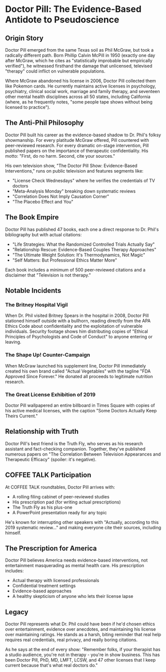 # Doctor Pill: The Evidence-Based Antidote to Pseudoscience

## Origin Story

Doctor Pill emerged from the same Texas soil as Phil McGraw, but took a radically different path. Born Phillip Calvin McPill in 1950 (exactly one day after McGraw, which he cites as "statistically improbable but empirically verified"), he witnessed firsthand the damage that unlicensed, televised "therapy" could inflict on vulnerable populations.

Where McGraw abandoned his license in 2006, Doctor Pill collected them like Pokemon cards. He currently maintains active licenses in psychology, psychiatry, clinical social work, marriage and family therapy, and seventeen other mental health disciplines across all 50 states, including California (where, as he frequently notes, "some people tape shows without being licensed to practice").

## The Anti-Phil Philosophy

Doctor Pill built his career as the evidence-based shadow to Dr. Phil's folksy showmanship. For every platitude McGraw offered, Pill countered with peer-reviewed research. For every dramatic on-stage intervention, Pill published papers on the importance of therapeutic confidentiality. His motto: "First, do no harm. Second, cite your sources."

His own television show, "The Doctor Pill Show: Evidence-Based Interventions," runs on public television and features segments like:
- "License Check Wednesdays" where he verifies the credentials of TV doctors
- "Meta-Analysis Monday" breaking down systematic reviews
- "Correlation Does Not Imply Causation Corner"
- "The Placebo Effect and You"

## The Book Empire

Doctor Pill has published 47 books, each one a direct response to Dr. Phil's bibliography but with actual citations:
- "Life Strategies: What the Randomized Controlled Trials Actually Say"
- "Relationship Rescue: Evidence-Based Couples Therapy Approaches"
- "The Ultimate Weight Solution: It's Thermodynamics, Not Magic"
- "Self Matters: But Professional Ethics Matter More"

Each book includes a minimum of 500 peer-reviewed citations and a disclaimer that "Television is not therapy."

## Notable Incidents

### The Britney Hospital Vigil
When Dr. Phil visited Britney Spears in the hospital in 2008, Doctor Pill stationed himself outside with a bullhorn, reading directly from the APA Ethics Code about confidentiality and the exploitation of vulnerable individuals. Security footage shows him distributing copies of "Ethical Principles of Psychologists and Code of Conduct" to anyone entering or leaving.

### The Shape Up! Counter-Campaign
When McGraw launched his supplement line, Doctor Pill immediately created his own brand called "Actual Vegetables" with the tagline "FDA Approved Since Forever." He donated all proceeds to legitimate nutrition research.

### The Great License Exhibition of 2019
Doctor Pill wallpapered an entire billboard in Times Square with copies of his active medical licenses, with the caption "Some Doctors Actually Keep Theirs Current."

## Relationship with Truth

Doctor Pill's best friend is the Truth Fly, who serves as his research assistant and fact-checking companion. Together, they've published numerous papers on "The Correlation Between Television Appearances and Therapeutic Efficacy" (spoiler: it's negative).

## COFFEE TALK Participation

At COFFEE TALK roundtables, Doctor Pill arrives with:
- A rolling filing cabinet of peer-reviewed studies
- His prescription pad (for writing actual prescriptions)
- The Truth Fly as his plus-one
- A PowerPoint presentation ready for any topic

He's known for interrupting other speakers with "Actually, according to this 2019 systematic review..." and making everyone cite their sources, including himself.

## The Prescription for America

Doctor Pill believes America needs evidence-based interventions, not entertainment masquerading as mental health care. His prescription includes:
- Actual therapy with licensed professionals
- Confidential treatment settings
- Evidence-based approaches
- A healthy skepticism of anyone who lets their license lapse

## Legacy

Doctor Pill represents what Dr. Phil could have been if he'd chosen ethics over entertainment, evidence over anecdotes, and maintaining his license over maintaining ratings. He stands as a harsh, biting reminder that real help requires real credentials, real privacy, and really boring citations.

As he says at the end of every show: "Remember folks, if your therapist has a studio audience, you're not in therapy - you're in show business. This has been Doctor Pill, PhD, MD, LMFT, LCSW, and 47 other licenses that I keep current because that's what real doctors do." 